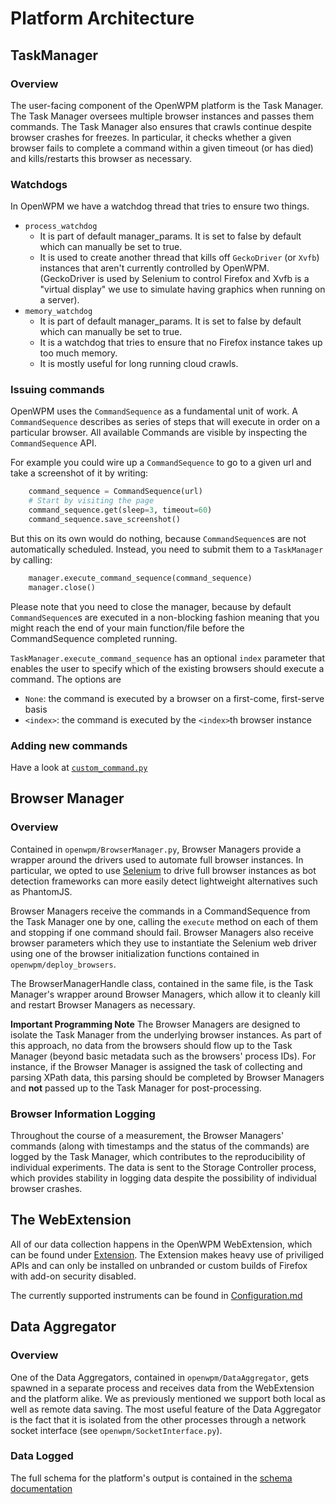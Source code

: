 # Platform Architecture

## TaskManager

### Overview

The user-facing component of the OpenWPM platform is the Task Manager.
The Task Manager oversees multiple browser instances and passes them commands.
The Task Manager also ensures that crawls continue despite browser crashes for freezes.
In particular, it checks whether a given browser fails to complete a command within a given timeout (or has died) and
kills/restarts this browser as necessary.

### Watchdogs

In OpenWPM we have a watchdog thread that tries to ensure two things.

- `process_watchdog`
  - It is part of default manager_params. It is set to false by default which can manually be set to true.
  - It is used to create another thread that kills off `GeckoDriver` (or `Xvfb`) instances that aren't currently controlled by OpenWPM.
      (GeckoDriver is used by Selenium to control Firefox and Xvfb is a "virtual display" we use to simulate having graphics when running on a server).
- `memory_watchdog`
  - It is part of default manager_params. It is set to false by default which can manually be set to true.
  - It is a watchdog that tries to ensure that no Firefox instance takes up too much memory.
  - It is mostly useful for long running cloud crawls.

### Issuing commands

OpenWPM uses the `CommandSequence` as a fundamental unit of work.
A `CommandSequence` describes as series of steps that will execute in order on a particular browser.
All available Commands are visible by inspecting the `CommandSequence` API.

For example you could wire up a `CommandSequence` to go to a given url and take a screenshot of it by writing:

```python
    command_sequence = CommandSequence(url)
    # Start by visiting the page
    command_sequence.get(sleep=3, timeout=60)
    command_sequence.save_screenshot()
```

But this on its own would do nothing, because `CommandSequence`s are not automatically scheduled.
Instead, you need to submit them to a `TaskManager` by calling:

```python
    manager.execute_command_sequence(command_sequence)
    manager.close()
```

Please note that you need to close the manager, because by default `CommandSequence`s are executed in a non-blocking fashion meaning that you might reach the end of your main function/file before the CommandSequence completed running.

`TaskManager.execute_command_sequence` has an optional `index` parameter that enables the user to specify which of the existing browsers should execute a command. The options are

- `None`: the command is executed by a browser on a first-come, first-serve basis
- `<index>`: the command is executed by the `<index>`th browser instance

### Adding new commands

Have a look at [`custom_command.py`](../custom_command.py)

## Browser Manager

### Overview

Contained in `openwpm/BrowserManager.py`, Browser Managers provide a wrapper around the drivers used to automate full browser instances. In particular, we opted to use [Selenium](http://docs.seleniumhq.org/) to drive full browser instances as bot detection frameworks can more easily detect lightweight alternatives such as PhantomJS.

Browser Managers receive the commands in a CommandSequence from the Task Manager one by one, calling the `execute`
method on each of them and stopping if one command should fail.
Browser Managers also receive browser parameters which they use to instantiate the Selenium web driver using one of
the browser initialization functions contained in `openwpm/deploy_browsers`.

The BrowserManagerHandle class, contained in the same file, is the Task Manager's wrapper around Browser Managers,
which allow it to cleanly kill and restart Browser Managers as necessary.

**Important Programming Note** The Browser Managers are designed to isolate the Task Manager from the underlying browser
instances. As part of this approach, no data from the browsers should flow up to the Task Manager
(beyond basic metadata such as the browsers' process IDs). For instance, if the Browser Manager is assigned the task of
collecting and parsing XPath data, this parsing should be completed by Browser Managers
and **not** passed up to the Task Manager for post-processing.

### Browser Information Logging

Throughout the course of a measurement, the Browser Managers' commands (along with timestamps and the status of the commands)
are logged by the Task Manager, which contributes to the reproducibility of individual experiments.
The data is sent to the Storage Controller process,
which provides stability in logging data despite the possibility of individual browser crashes.

## The WebExtension

All of our data collection happens in the OpenWPM WebExtension, which can be found under [Extension](../Extension).
The Extension makes heavy use of priviliged APIs and can only be installed on unbranded or custom builds of Firefox with add-on security disabled.

The currently supported instruments can be found in [Configuration.md](Configuration.md#Instruments)

## Data Aggregator

### Overview

One of the Data Aggregators, contained in `openwpm/DataAggregator`, gets spawned in a separate process and receives data from the WebExtension and the platform alike. We as previously mentioned we support both local as well as remote data saving.
The most useful feature of the Data Aggregator is the fact that it is isolated from the other processes through a network socket interface (see `openwpm/SocketInterface.py`).

### Data Logged

The full schema for the platform's output is contained in the [schema documentation](Schema-Documentation.md)
